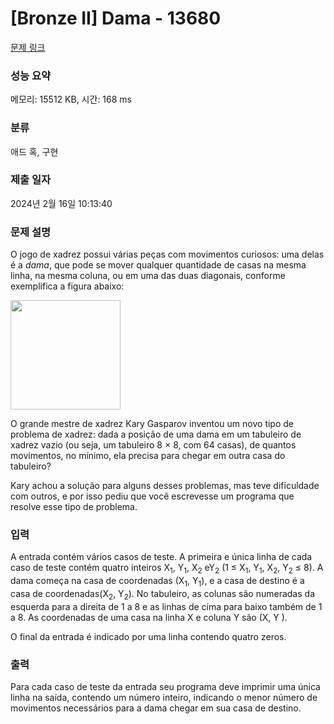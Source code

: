 # [Bronze II] Dama - 13680 

[문제 링크](https://www.acmicpc.net/problem/13680) 

### 성능 요약

메모리: 15512 KB, 시간: 168 ms

### 분류

애드 혹, 구현

### 제출 일자

2024년 2월 16일 10:13:40

### 문제 설명

<p>O jogo de xadrez possui várias peças com movimentos curiosos: uma delas é a <em>dama</em>, que pode se mover qualquer quantidade de casas na mesma linha, na mesma coluna, ou em uma das duas diagonais, conforme exemplifica a figura abaixo:</p>

<p><img alt="" src="https://onlinejudgeimages.s3.amazonaws.com/problem/13680/%EC%8A%A4%ED%81%AC%EB%A6%B0%EC%83%B7%202017-01-12%20%EC%98%A4%EC%A0%84%207.49.08.png" style="height:175px; width:176px"></p>

<p>O grande mestre de xadrez Kary Gasparov inventou um novo tipo de problema de xadrez: dada a posição de uma dama em um tabuleiro de xadrez vazio (ou seja, um tabuleiro 8 × 8, com 64 casas), de quantos movimentos, no mínimo, ela precisa para chegar em outra casa do tabuleiro?</p>

<p>Kary achou a solução para alguns desses problemas, mas teve dificuldade com outros, e por isso pediu que você escrevesse um programa que resolve esse tipo de problema.  </p>

### 입력 

 <p>A entrada contém vários casos de teste. A primeira e única linha de cada caso de teste contém quatro inteiros X<sub>1</sub>, Y<sub>1</sub>, X<sub>2</sub> eY<sub>2</sub> (1 ≤ X<sub>1</sub>, Y<sub>1</sub>, X<sub>2</sub>, Y<sub>2</sub> ≤ 8). A dama começa na casa de coordenadas (X<sub>1</sub>, Y<sub>1</sub>), e a casa de destino é a casa de coordenadas(X<sub>2</sub>, Y<sub>2</sub>). No tabuleiro, as colunas são numeradas da esquerda para a direita de 1 a 8 e as linhas de cima para baixo também de 1 a 8. As coordenadas de uma casa na linha X e coluna Y são (X, Y ).</p>

<p>O final da entrada é indicado por uma linha contendo quatro zeros.</p>

### 출력 

 <p>Para cada caso de teste da entrada seu programa deve imprimir uma única linha na saída, contendo um número inteiro, indicando o menor número de movimentos necessários para a dama chegar em sua casa de destino.</p>

